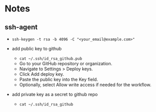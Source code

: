 # Notes

## ssh-agent

- `ssh-keygen -t rsa -b 4096 -C "<your_email@example.com>"`
- add public key to github
  - `cat ~/.ssh/id_rsa_github.pub`
  - Go to your GitHub repository or organization.
  - Navigate to Settings > Deploy keys.
  - Click Add deploy key.
  - Paste the public key into the Key field.
  - Optionally, select Allow write access if needed for the workflow.

- add private key as a secret to github repo
  - `cat ~/.ssh/id_rsa_github`
